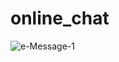 # online_chat

![e-Message-1](https://user-images.githubusercontent.com/52429586/131250998-53573405-9ce8-477e-9548-b6936b732ae0.png)
 
